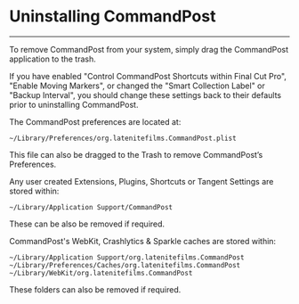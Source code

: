 # Uninstalling CommandPost
---

To remove CommandPost from your system, simply drag the CommandPost application to the trash.

If you have enabled "Control CommandPost Shortcuts within Final Cut Pro", "Enable Moving Markers", or changed the "Smart Collection Label" or "Backup Interval", you should change these settings back to their defaults prior to uninstalling CommandPost.

The CommandPost preferences are located at:

`~/Library/Preferences/org.latenitefilms.CommandPost.plist`

This file can also be dragged to the Trash to remove CommandPost’s Preferences.

Any user created Extensions, Plugins, Shortcuts or Tangent Settings are stored within:

`~/Library/Application Support/CommandPost`

These can be also be removed if required.

CommandPost's WebKit, Crashlytics & Sparkle caches are stored within:

`~/Library/Application Support/org.latenitefilms.CommandPost`
`~/Library/Preferences/Caches/org.latenitefilms.CommandPost`
`~/Library/WebKit/org.latenitefilms.CommandPost`

These folders can also be removed if required.